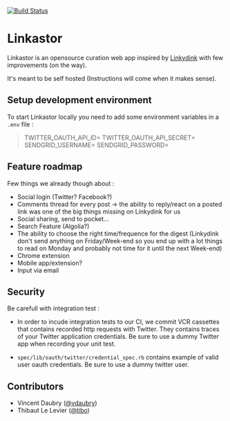 [![Build Status](https://semaphoreci.com/api/v1/projects/9c32c634-c898-4c9f-bd5b-dc8f4aada610/397817/badge.svg)](https://semaphoreci.com/vdaubry/linkastor)      

# Linkastor

Linkastor is an opensource curation web app inspired by [Linkydink](http://linkydink.io/) with few improvements (on the way).

It's meant to be self hosted (Instructions will come when it makes sense).


## Setup development environment

To start Linkastor locally you need to add some environment variables in a ```.env``` file :

> TWITTER_OAUTH_API_ID=
> TWITTER_OAUTH_API_SECRET=
> SENDGRID_USERNAME=
> SENDGRID_PASSWORD=



## Feature roadmap 

Few things we already though about :
- Social login (Twitter? Facebook?)
- Comments thread for every post -> the ability to reply/react on a posted link was one of the big things missing on Linkydink for us
- Social sharing, send to pocket...
- Search Feature (Algolia?)
- The ability to choose the right time/frequence for the digest (Linkydink don't send anything on Friday/Week-end so you end up with a lot things to read on Monday and probably not time for it until the next Week-end)
- Chrome extension
- Mobile app/extension?
- Input via email

## Security

Be carefull with integration test :
- In order to incude integration tests to our CI, we commit VCR cassettes that contains recorded http requests with Twitter. They contains traces of your Twitter application credentials. Be sure to use a dummy Twitter app when recording your unit test.

- ```spec/lib/oauth/twitter/credential_spec.rb``` contains example of valid user oauth credentials. Be sure to use a dummy twitter user.

## Contributors

- Vincent Daubry ([@vdaubry](http://github.com/vdaubry))
- Thibaut Le Levier ([@tibo](http://github.com/tibo))
